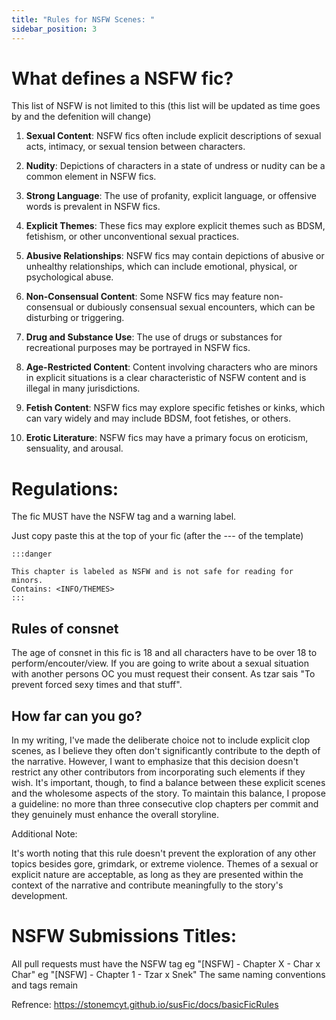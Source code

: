 ```yaml
---
title: "Rules for NSFW Scenes: "
sidebar_position: 3
---
```


# What defines a NSFW fic?
This list of NSFW is not limited to this (this list will be updated as time goes by and the defenition will change)

1. **Sexual Content**: NSFW fics often include explicit descriptions of sexual acts, intimacy, or sexual tension between characters.

2. **Nudity**: Depictions of characters in a state of undress or nudity can be a common element in NSFW fics.

3. **Strong Language**: The use of profanity, explicit language, or offensive words is prevalent in NSFW fics.

4. **Explicit Themes**: These fics may explore explicit themes such as BDSM, fetishism, or other unconventional sexual practices.

5. **Abusive Relationships**: NSFW fics may contain depictions of abusive or unhealthy relationships, which can include emotional, physical, or psychological abuse.

6. **Non-Consensual Content**: Some NSFW fics may feature non-consensual or dubiously consensual sexual encounters, which can be disturbing or triggering.

7. **Drug and Substance Use**: The use of drugs or substances for recreational purposes may be portrayed in NSFW fics.

8. **Age-Restricted Content**: Content involving characters who are minors in explicit situations is a clear characteristic of NSFW content and is illegal in many jurisdictions.

9. **Fetish Content**: NSFW fics may explore specific fetishes or kinks, which can vary widely and may include BDSM, foot fetishes, or others.

10. **Erotic Literature**: NSFW fics may have a primary focus on eroticism, sensuality, and arousal.





# Regulations:

The fic MUST have the NSFW tag and a warning label.

Just copy paste this at the top of your fic (after the --- of the template)
```
:::danger

This chapter is labeled as NSFW and is not safe for reading for minors.
Contains: <INFO/THEMES>
:::

```

## Rules of consnet

The age of consnet in this fic is 18 and all characters have to be over 18 to perform/encouter/view. If you are going to write about a sexual situation with another persons OC you must request their consent. As tzar sais "To prevent forced sexy times and that stuff".



## How far can you go?

In my writing, I've made the deliberate choice not to include explicit clop scenes, as I believe they often don't significantly contribute to the depth of the narrative. However, I want to emphasize that this decision doesn't restrict any other contributors from incorporating such elements if they wish. It's important, though, to find a balance between these explicit scenes and the wholesome aspects of the story. To maintain this balance, I propose a guideline: no more than three consecutive clop chapters per commit and they genuinely must enhance the overall storyline.

Additional Note:

It's worth noting that this rule doesn't prevent the exploration of any other topics besides gore, grimdark, or extreme violence. Themes of a sexual or explicit nature are acceptable, as long as they are presented within the context of the narrative and contribute meaningfully to the story's development.

# NSFW Submissions Titles:
All pull requests must have the NSFW tag eg "[NSFW] - Chapter X - Char x Char" eg "[NSFW] - Chapter 1 - Tzar x Snek"
The same naming conventions and tags remain

Refrence: https://stonemcyt.github.io/susFic/docs/basicFicRules